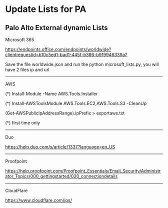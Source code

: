 # Update Lists for PA
Palo Alto External dynamic Lists
-------------
Microsoft 365

https://endpoints.office.com/endpoints/worldwide?clientrequestid=b10c5ed1-bad1-445f-b386-b919946339a7

Save the file worldwide.json and run the python microsoft_lists.py, you will have 2 files ip and url

*************
AWS

(*) Install-Module -Name AWS.Tools.Installer

(*) Install-AWSToolsModule AWS.Tools.EC2,AWS.Tools.S3 -CleanUp

(Get-AWSPublicIpAddressRange).IpPrefix > exportaws.txt

(*) first time only

*************
Duo

https://help.duo.com/s/article/1337?language=en_US

*************
Proofpoint

https://help.proofpoint.com/Proofpoint_Essentials/Email_Security/Administrator_Topics/000_gettingstarted/020_connectiondetails

*************
CloudFlare

https://www.cloudflare.com/ips/
